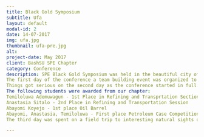 ```yaml
---
title: Black Gold Symposium
subtitle: Ufa
layout: default
modal-id: 2
date: 14-07-2017
img: ufa.jpg
thumbnail: ufa-pre.jpg
alt: 
project-date: May 2017
client: BashSU SPE Chapter
category: Conference
description: SPE Black Gold Symposium was held in the beautiful city of Ufa from the 10th till 12th of May 2017. The conference was attended by 95 participants from different countries from arround the world including: Armenia, Kazakhstan, Indonesia, Uzbekistan, India, Algiers, Ghana, Ukraina, Egypt, Nigeria etc.
The first day of the conference a team building event was organized to acquaint participants with one another and an excursion around the city was also organized to relieve the stress of travelling. 
Things got serious on the second day as the conference started in full. Students presented their research work in the differen sections available after which there was the SPE chapter's official round table and a technical session. Student also had the opportunity of meeting with company executives and hearing directly from them. The petroleum olympaid game "Oil Barrel " and a case competition also took place. At the end of the day the awards were presented to the winners.
The following students were awarded from our chapter:
Temiloluwa Ademuwagun - 1st Place in Refining and Transprtation Section
Anastasia Sitalo - 2nd Place in Refining and Transportation Session 
Abayomi Koyejo - 1st place Oil Barrel
Abayomi, Anastasia, Temiloluwa - First place Petroleum Case Competition. 
The third day was spent on a field trip to interesting natural sights of the repulic.

---
```

